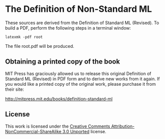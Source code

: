 The Definition of Non-Standard ML
==========

These sources are derived from the Definition of Standard ML (Revised).
To build a PDF, perform the following steps in a terminal window:
```
latexmk -pdf root
```

The file root.pdf will be produced.

## Obtaining a printed copy of the book

MIT Press has graciously allowed us to release this original Definition
of Standard ML (Revised) in PDF form and to derive new works from it
again. If you would like a printed copy of the original work, please
purchase it from their site:

http://mitpress.mit.edu/books/definition-standard-ml

## License

This work is licensed under the [Creative Comments
Attribution-NonCommercial-ShareAlike 3.0
Unported](http://creativecommons.org/licenses/by-nc-sa/3.0/) license.
